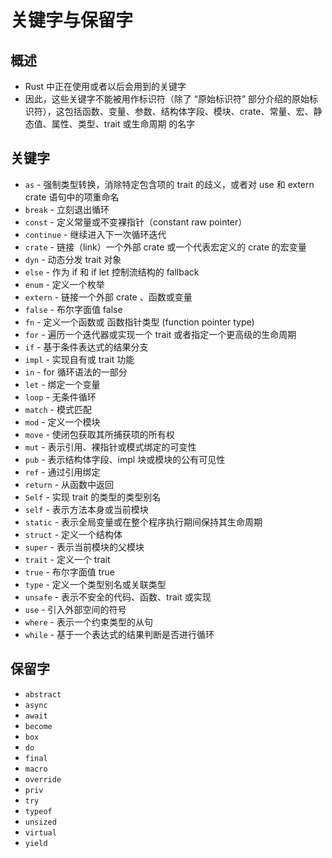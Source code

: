 # 关键字与保留字

## 概述

  - Rust 中正在使用或者以后会用到的关键字
  - 因此，这些关键字不能被用作标识符（除了 “原始标识符” 部分介绍的原始标识符），这包括函数、变量、参数、结构体字段、模块、crate、常量、宏、静态值、属性、类型、trait 或生命周期 的名字

## 关键字

  - `as` - 强制类型转换，消除特定包含项的 trait 的歧义，或者对 use 和 extern crate 语句中的项重命名
  - `break` - 立刻退出循环
  - `const` - 定义常量或不变裸指针（constant raw pointer）
  - `continue` - 继续进入下一次循环迭代
  - `crate` - 链接（link）一个外部 crate 或一个代表宏定义的 crate 的宏变量
  - `dyn` - 动态分发 trait 对象
  - `else` - 作为 if 和 if let 控制流结构的 fallback
  - `enum` - 定义一个枚举
  - `extern` - 链接一个外部 crate 、函数或变量
  - `false` - 布尔字面值 false
  - `fn` - 定义一个函数或 函数指针类型 (function pointer type)
  - `for` - 遍历一个迭代器或实现一个 trait 或者指定一个更高级的生命周期
  - `if` - 基于条件表达式的结果分支
  - `impl` - 实现自有或 trait 功能
  - `in` - for 循环语法的一部分
  - `let` - 绑定一个变量
  - `loop` - 无条件循环
  - `match` - 模式匹配
  - `mod` - 定义一个模块
  - `move` - 使闭包获取其所捕获项的所有权
  - `mut` - 表示引用、裸指针或模式绑定的可变性
  - `pub` - 表示结构体字段、impl 块或模块的公有可见性
  - `ref` - 通过引用绑定
  - `return` - 从函数中返回
  - `Self` - 实现 trait 的类型的类型别名
  - `self` - 表示方法本身或当前模块
  - `static` - 表示全局变量或在整个程序执行期间保持其生命周期
  - `struct` - 定义一个结构体
  - `super` - 表示当前模块的父模块
  - `trait` - 定义一个 trait
  - `true` - 布尔字面值 true
  - `type` - 定义一个类型别名或关联类型
  - `unsafe` - 表示不安全的代码、函数、trait 或实现
  - `use` - 引入外部空间的符号
  - `where` - 表示一个约束类型的从句
  - `while` - 基于一个表达式的结果判断是否进行循环

## 保留字
  - `abstract`
  - `async`
  - `await`
  - `become`
  - `box`
  - `do`
  - `final`
  - `macro`
  - `override`
  - `priv`
  - `try`
  - `typeof`
  - `unsized`
  - `virtual`
  - `yield`

